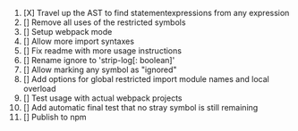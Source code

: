 1. [X] Travel up the AST to find statementexpressions from any expression
2. [] Remove all uses of the restricted symbols
00. [] Setup webpack mode
3. [] Allow more import syntaxes
4. [] Fix readme with more usage instructions
5. [] Rename ignore to 'strip-log[: boolean]'
6. [] Allow marking any symbol as "ignored"
7. [] Add options for global restricted import module names and local overload
8. [] Test usage with actual webpack projects
9. [] Add automatic final test that no stray symbol is still remaining
9. [] Publish to npm